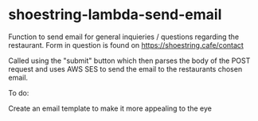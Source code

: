 # shoestring-lambda-send-email

Function to send email for general inquieries / questions regarding the restaurant. Form in question is found on
https://shoestring.cafe/contact

Called using the "submit" button which then parses the body of the POST request and uses AWS SES to send the email to the restaurants chosen email.

To do:


Create an email template to make it more appealing to the eye
